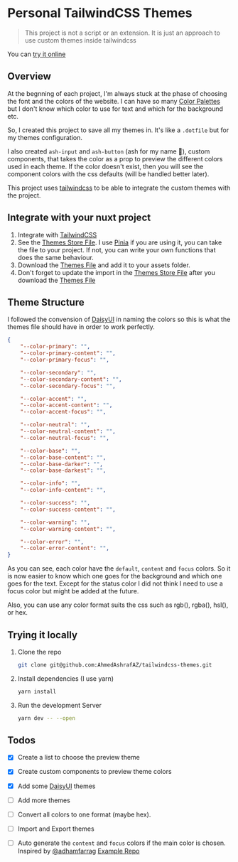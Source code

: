 # Personal TailwindCSS Themes
> This project is not a script or an extension. It is just an approach to use custom themes inside tailwindcss

You can [try it online](https://nuxt-tailwindcss-themes.vercel.app/)

## Overview
At the begnning of each project, I'm always stuck at the phase of choosing the font and the colors of the website. I can have so many [Color Palettes](https://colorhunt.co/) but I don't know which color to use for text and which for the background etc.

So, I created this project to save all my themes in. It's like a `.dotfile` but for my themes configuration.

I also created `ash-input` and `ash-button` (ash for my name 🌚), custom components, that takes the color as a prop to preview the different colors used in each theme. If the color doesn't exist, then you will see the component colors with the css defaults (will be handled better later).

This project uses [tailwindcss](https://tailwindcss.com/) to be able to integrate the custom themes with the project.

## Integrate with your nuxt project
1. Integrate with [TailwindCSS](https://tailwindcss.com/docs/installation)
2. See the [Themes Store File](https://github.com/AhmedAshrafAZ/tailwindcss-themes/blob/main/store/themesStore.ts). I use [Pinia](https://pinia.vuejs.org/) if you are using it, you can take the file to your project. If not, you can write your own functions that does the same behaviour.
3. Download the [Themes File](https://github.com/AhmedAshrafAZ/tailwindcss-themes/blob/main/assets/tailwind/themes.ts) and add it to your assets folder.
4. Don't forget to update the import in the [Themes Store File](https://github.com/AhmedAshrafAZ/tailwindcss-themes/blob/main/store/themesStore.ts) after you download the [Themes File](https://github.com/AhmedAshrafAZ/tailwindcss-themes/blob/main/assets/tailwind/themes.ts)

## Theme Structure
I followed the convension of [DaisyUI](https://daisyui.com/docs/colors/) in naming the colors so this is what the themes file should have in order to work perfectly.
```json
{
    "--color-primary": "",
    "--color-primary-content": "",
    "--color-primary-focus": "",

    "--color-secondary": "",
    "--color-secondary-content": "",
    "--color-secondary-focus": "",

    "--color-accent": "",
    "--color-accent-content": "",
    "--color-accent-focus": "",

    "--color-neutral": "",
    "--color-neutral-content": "",
    "--color-neutral-focus": "",

    "--color-base": "",
    "--color-base-content": "",
    "--color-base-darker": "",
    "--color-base-darkest": "",

    "--color-info": "",
    "--color-info-content": "",

    "--color-success": "",
    "--color-success-content": "",

    "--color-warning": "",
    "--color-warning-content": "",

    "--color-error": "",
    "--color-error-content": "",
}
```
As you can see, each color have the `default`, `content` and `focus` colors. So it is now easier to know which one goes for the background and which one goes for the text. Except for the status color I did not think I need to use a focus color but might be added at the future.

Also, you can use any color format suits the css such as rgb(), rgba(), hsl(), or hex. 

## Trying it locally
1. Clone the repo
    ```zsh
    git clone git@github.com:AhmedAshrafAZ/tailwindcss-themes.git
    ```
2. Install dependencies (I use yarn)

    ```bash
    yarn install
    ```
3. Run the development Server
    ```bash
    yarn dev -- --open
    ```

## Todos
- [x] Create a list to choose the preview theme

- [x] Create custom components to preview theme colors 

- [x] Add some [DaisyUI](https://daisyui.com/docs/colors/) themes

- [ ] Add more themes

- [ ] Convert all colors to one format (maybe hex).

- [ ] Import and Export themes

- [ ] Auto generate the `content` and `focus` colors if the main color is chosen. Inspired by [@adhamfarrag](https://github.com/adhamfarrag) [Example Repo](https://github.com/adhamfarrag/nuxt-tailwind-themes-example)
